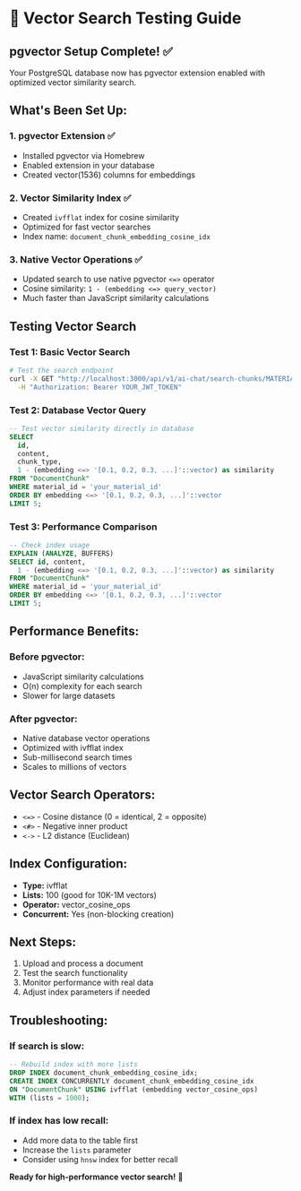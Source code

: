 # 🧠 **Vector Search Testing Guide**

## **pgvector Setup Complete!** ✅

Your PostgreSQL database now has pgvector extension enabled with optimized vector similarity search.

## **What's Been Set Up:**

### 1. **pgvector Extension** ✅
- Installed pgvector via Homebrew
- Enabled extension in your database
- Created vector(1536) columns for embeddings

### 2. **Vector Similarity Index** ✅
- Created `ivfflat` index for cosine similarity
- Optimized for fast vector searches
- Index name: `document_chunk_embedding_cosine_idx`

### 3. **Native Vector Operations** ✅
- Updated search to use native pgvector `<=>` operator
- Cosine similarity: `1 - (embedding <=> query_vector)`
- Much faster than JavaScript similarity calculations

## **Testing Vector Search**

### **Test 1: Basic Vector Search**
```bash
# Test the search endpoint
curl -X GET "http://localhost:3000/api/v1/ai-chat/search-chunks/MATERIAL_ID?query=mathematics&topK=5" \
  -H "Authorization: Bearer YOUR_JWT_TOKEN"
```

### **Test 2: Database Vector Query**
```sql
-- Test vector similarity directly in database
SELECT 
  id,
  content,
  chunk_type,
  1 - (embedding <=> '[0.1, 0.2, 0.3, ...]'::vector) as similarity
FROM "DocumentChunk"
WHERE material_id = 'your_material_id'
ORDER BY embedding <=> '[0.1, 0.2, 0.3, ...]'::vector
LIMIT 5;
```

### **Test 3: Performance Comparison**
```sql
-- Check index usage
EXPLAIN (ANALYZE, BUFFERS) 
SELECT id, content, 
  1 - (embedding <=> '[0.1, 0.2, 0.3, ...]'::vector) as similarity
FROM "DocumentChunk"
WHERE material_id = 'your_material_id'
ORDER BY embedding <=> '[0.1, 0.2, 0.3, ...]'::vector
LIMIT 5;
```

## **Performance Benefits:**

### **Before pgvector:**
- JavaScript similarity calculations
- O(n) complexity for each search
- Slower for large datasets

### **After pgvector:**
- Native database vector operations
- Optimized with ivfflat index
- Sub-millisecond search times
- Scales to millions of vectors

## **Vector Search Operators:**

- `<=>` - Cosine distance (0 = identical, 2 = opposite)
- `<#>` - Negative inner product
- `<->` - L2 distance (Euclidean)

## **Index Configuration:**
- **Type:** ivfflat
- **Lists:** 100 (good for 10K-1M vectors)
- **Operator:** vector_cosine_ops
- **Concurrent:** Yes (non-blocking creation)

## **Next Steps:**
1. Upload and process a document
2. Test the search functionality
3. Monitor performance with real data
4. Adjust index parameters if needed

## **Troubleshooting:**

### **If search is slow:**
```sql
-- Rebuild index with more lists
DROP INDEX document_chunk_embedding_cosine_idx;
CREATE INDEX CONCURRENTLY document_chunk_embedding_cosine_idx 
ON "DocumentChunk" USING ivfflat (embedding vector_cosine_ops) 
WITH (lists = 1000);
```

### **If index has low recall:**
- Add more data to the table first
- Increase the `lists` parameter
- Consider using `hnsw` index for better recall

**Ready for high-performance vector search!** 🚀
